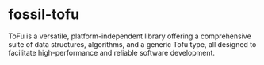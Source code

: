 # fossil-tofu
ToFu is a versatile, platform-independent library offering a comprehensive suite of data structures, algorithms, and a generic Tofu type, all designed to facilitate high-performance and reliable software development.
